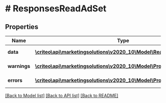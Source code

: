 # # ResponsesReadAdSet

## Properties

Name | Type | Description | Notes
------------ | ------------- | ------------- | -------------
**data** | [**\criteo\api\marketingsolutions\v2020_10\Model\ReadModelReadAdSet[]**](ReadModelReadAdSet.md) |  | [optional] [readonly]
**warnings** | [**\criteo\api\marketingsolutions\v2020_10\Model\ProblemDetails[]**](ProblemDetails.md) |  | [optional] [readonly]
**errors** | [**\criteo\api\marketingsolutions\v2020_10\Model\ProblemDetails[]**](ProblemDetails.md) |  | [optional] [readonly]

[[Back to Model list]](../../README.md#models) [[Back to API list]](../../README.md#endpoints) [[Back to README]](../../README.md)
